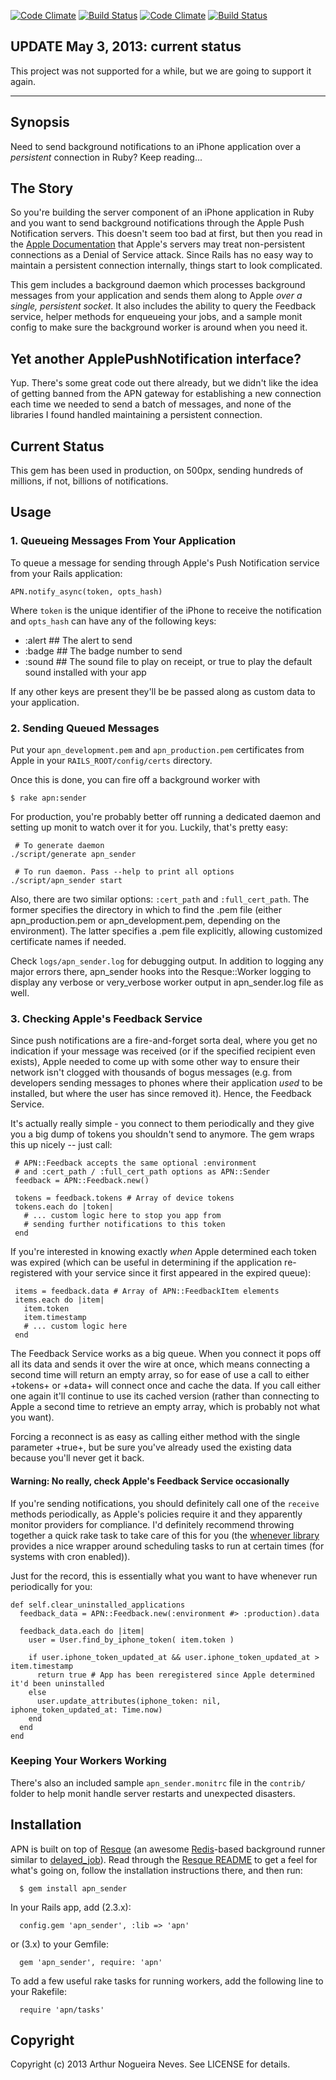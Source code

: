 [![Code Climate](https://codeclimate.com/github/arthurnn/apn_sender.png)](https://codeclimate.com/github/arthurnn/apn_sender)
[![Build Status](https://travis-ci.org/arthurnn/apn_sender.png)](https://travis-ci.org/arthurnn/apn_sender)
[![Code Climate](https://codeclimate.com/github/arthurnn/apn_sender.png)](https://codeclimate.com/github/arthurnn/apn_sender)
[![Build Status](https://travis-ci.org/arthurnn/apn_sender.png)](https://travis-ci.org/arthurnn/apn_sender)

## UPDATE May 3, 2013: current status

This project was not supported for a while, but we are going to support it again.

-----

## Synopsis

Need to send background notifications to an iPhone application over a <em>persistent</em> connection in Ruby? Keep reading...

## The Story

So you're building the server component of an iPhone application in Ruby and you want to send background notifications through the Apple Push Notification servers. This doesn't seem too bad at first, but then you read in the [Apple Documentation](https://developer.apple.com/library/ios/#documentation/NetworkingInternet/Conceptual/RemoteNotificationsPG/Introduction.html) that Apple's servers may treat non-persistent connections as a Denial of Service attack. Since Rails has no easy way to maintain a persistent connection internally, things start to look complicated.

This gem includes a background daemon which processes background messages from your application and sends them along to Apple <em>over a single, persistent socket</em>.  It also includes the ability to query the Feedback service, helper methods for enqueueing your jobs, and a sample monit config to make sure the background worker is around when you need it.

## Yet another ApplePushNotification interface?

Yup.  There's some great code out there already, but we didn't like the idea of getting banned from the APN gateway for establishing a new connection each time we needed to send a batch of messages, and none of the libraries I found handled maintaining a persistent connection.

## Current Status
This gem has been used in production, on 500px, sending hundreds of millions, if not, billions of notifications.

## Usage

### 1. Queueing Messages From Your Application

To queue a message for sending through Apple's Push Notification service from your Rails application:

```
APN.notify_async(token, opts_hash)
```

Where ```token``` is the unique identifier of the iPhone to receive the notification and ```opts_hash``` can have any of the following keys:

* :alert  ## The alert to send
* :badge  ## The badge number to send
* :sound  ## The sound file to play on receipt, or true to play the default sound installed with your app

If any other keys are present they'll be be passed along as custom data to your application.

### 2. Sending Queued Messages

Put your ```apn_development.pem``` and ```apn_production.pem``` certificates from Apple in your ```RAILS_ROOT/config/certs``` directory.

Once this is done, you can fire off a background worker with

```
$ rake apn:sender
```

For production, you're probably better off running a dedicated daemon and setting up monit to watch over it for you.  Luckily, that's pretty easy:

```
 # To generate daemon
./script/generate apn_sender

 # To run daemon. Pass --help to print all options
./script/apn_sender start
```

Also, there are two similar options: ```:cert_path``` and ```:full_cert_path```.  The former specifies the directory in which to find the .pem file (either apn_production.pem or apn_development.pem, depending on the environment). The latter specifies a .pem file explicitly, allowing customized certificate names if needed.

Check ```logs/apn_sender.log``` for debugging output.  In addition to logging any major errors there, apn_sender hooks into the Resque::Worker logging to display any verbose or very_verbose worker output in apn_sender.log file as well.


### 3. Checking Apple's Feedback Service

Since push notifications are a fire-and-forget sorta deal, where you get no indication if your message was received (or if the specified recipient even exists), Apple needed to come up with some other way to ensure their network isn't clogged with thousands of bogus messages (e.g. from developers sending messages to phones where their application <em>used</em> to be installed, but where the user has since removed it).  Hence, the Feedback Service.

It's actually really simple - you connect to them periodically and they give you a big dump of tokens you shouldn't send to anymore.  The gem wraps this up nicely -- just call:

```
 # APN::Feedback accepts the same optional :environment
 # and :cert_path / :full_cert_path options as APN::Sender
 feedback = APN::Feedback.new()

 tokens = feedback.tokens # Array of device tokens
 tokens.each do |token|
   # ... custom logic here to stop you app from
   # sending further notifications to this token
 end
```

If you're interested in knowing exactly <em>when</em> Apple determined each token was expired (which can be useful in determining if the application re-registered with your service since it first appeared in the expired queue):

```
 items = feedback.data # Array of APN::FeedbackItem elements
 items.each do |item|
   item.token
   item.timestamp
   # ... custom logic here
 end
```

The Feedback Service works as a big queue.  When you connect it pops off all its data and sends it over the wire at once, which means connecting a second time will return an empty array, so for ease of use a call to either +tokens+ or +data+ will connect once and cache the data.  If you call either one again it'll continue to use its cached version (rather than connecting to Apple a second time to retrieve an empty array, which is probably not what you want).

Forcing a reconnect is as easy as calling either method with the single parameter +true+, but be sure you've already used the existing data because you'll never get it back.


#### Warning: No really, check Apple's Feedback Service occasionally

If you're sending notifications, you should definitely call one of the ```receive``` methods periodically, as Apple's policies require it and they apparently monitor providers for compliance.  I'd definitely recommend throwing together a quick rake task to take care of this for you (the [whenever library](http://github.com/javan/whenever) provides a nice wrapper around scheduling tasks to run at certain times (for systems with cron enabled)).

Just for the record, this is essentially what you want to have whenever run periodically for you:
```
def self.clear_uninstalled_applications
  feedback_data = APN::Feedback.new(:environment #> :production).data

  feedback_data.each do |item|
    user = User.find_by_iphone_token( item.token )

    if user.iphone_token_updated_at && user.iphone_token_updated_at > item.timestamp
      return true # App has been reregistered since Apple determined it'd been uninstalled
    else
      user.update_attributes(iphone_token: nil, iphone_token_updated_at: Time.now)
    end
  end
end
```


### Keeping Your Workers Working

There's also an included sample ```apn_sender.monitrc``` file in the ```contrib/``` folder to help monit handle server restarts and unexpected disasters.


## Installation

APN is built on top of [Resque](http://github.com/defunkt/resque) (an awesome [Redis](http://code.google.com/p/redis/)-based background runner similar to [delayed_job](http://github.com/collectiveidea/delayed_job)). Read through the [Resque README](http://github.com/defunkt/resque#readme) to get a feel for what's going on, follow the installation instructions there, and then run:

```
  $ gem install apn_sender
```
In your Rails app, add (2.3.x):

```
  config.gem 'apn_sender', :lib => 'apn'
```
or (3.x) to your Gemfile:

```
  gem 'apn_sender', require: 'apn'
```
To add a few useful rake tasks for running workers, add the following line to your Rakefile:

```
  require 'apn/tasks'
```

## Copyright

Copyright (c) 2013 Arthur Nogueira Neves. See LICENSE for details.
